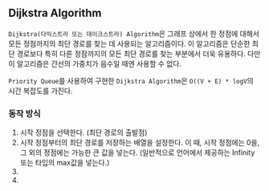 
## Dijkstra Algorithm

`Dijkstra(다익스트라 또는 데이크스트라) Algorithm`은 그래프 상에서 한 정점에 대해서 모든 정점까지의 최단 경로를 찾는 데 사용되는 알고리즘이다. 이 알고리즘은 단순한 최단 경로보다 특히 다른 정잠까지의 모든 최단 경로를 찾는 부분에서 더욱 유용하다. 다만 이 알고리즘은 간선의 가중치가 음수일 때엔 사용할 수 없다. 

`Priority Queue`를 사용하여 구현한 `Dijkstra Algorithm`은 `O((V + E) * logV`의 시간 복잡도를 가진다.

### 동작 방식

1. 시작 정점을 선택한다. (최단 경로의 출발점)
2. 시작 정점부터의 최단 경로를 저장하는 배열을 설정한다.
   이 때, 시작 정점에는 0을, 그 외의 정점에는 가능한 큰 값을 넣는다. (일반적으로 언어에서 제공하는 Infinity 또는 타입의 max값을 넣는다.)
3. 
4. 